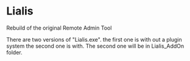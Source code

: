 # Lialis
 Rebuild of the original Remote Admin Tool


There are two versions of "Lialis.exe". the first one is with out a plugin system the second one is with. 
The second one will be in Lialis_AddOn folder.
